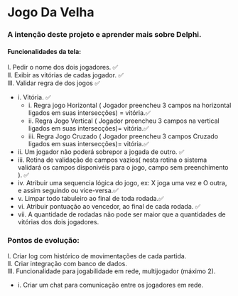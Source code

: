 # Jogo Da Velha

### A intenção deste projeto e aprender mais sobre Delphi.

#### Funcionalidades da tela:
I. Pedir o nome dos dois jogadores. ✅<br/>
II. Exibir as vitórias de cadas jogador. ✅<br/>
III. Validar regra de dos jogos ✅
  - i. Vitória. ✅
    - i. Regra jogo Horizontal ( Jogador preencheu 3 campos na horizontal ligados em suas intersecções) = vitória.✅
    - ii. Regra Jogo Vertical ( Jogador preencheu 3 campos na vertical ligados em suas intersecções)= vitória.✅
    - iii. Regra Jogo Cruzado  ( Jogador preencheu 3 campos  Cruzado ligados em suas intersecções)= vitória.✅
  - ii. Um jogador não poderá sobrepor a jogada de outro. ✅
  - iii. Rotina de validação de campos vazios( nesta rotina o sistema validará os campos disponivéis para o jogo, campo sem preenchimento ). ✅
  - iv. Atribuir uma sequencia lógica do jogo, ex: X joga uma vez e O outra, e assim seguindo ou vice-versa.✅
  - v.  Limpar todo tabuleiro ao final de toda rodada.✅
  - vi. Atribuir pontuação ao vencedor, ao final de cada rodada. ✅
  - vii. A quantidade de rodadas não pode ser maior que a quantidades de vitórias dos dois jogadores.<br/>

### Pontos de evolução:
I. Criar log com histórico de movimentações de cada partida.<br/>
II. Criar integração com banco de dados.<br/>
III. Funcionalidade para jogabilidade em rede, multijogador (máximo 2).<br/>
  - i. Criar um chat para comunicação entre os jogadores em rede.<br/>
